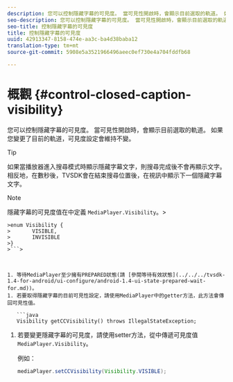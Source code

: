 ```yaml
---
description: 您可以控制隱藏字幕的可見度。 當可見性開啟時，會顯示目前選取的軌道。 如果您變更了目前的軌道，可見度設定會維持不變。
seo-description: 您可以控制隱藏字幕的可見度。 當可見性開啟時，會顯示目前選取的軌道。 如果您變更了目前的軌道，可見度設定會維持不變。
seo-title: 控制隱藏字幕的可見度
title: 控制隱藏字幕的可見度
uuid: 42913347-8158-474e-aa3c-ba4d38baba12
translation-type: tm+mt
source-git-commit: 5908e5a3521966496aeec0ef730e4a704fddfb68

---
```



# 概觀 {#control-closed-caption-visibility}

您可以控制隱藏字幕的可見度。 當可見性開啟時，會顯示目前選取的軌道。 如果您變更了目前的軌道，可見度設定會維持不變。

>[!TIP]
>
>如果當播放器進入搜尋模式時顯示隱藏字幕文字，則搜尋完成後不會再顯示文字。 相反地，在數秒後，TVSDK會在結束搜尋位置後，在視訊中顯示下一個隱藏字幕文字。

>[!NOTE]
>
>隱藏字幕的可見度值在中定義 `MediaPlayer.Visibility`。>
>
```java>
>enum Visibility { 
>       VISIBLE,  
>       INVISIBLE 
>}
>```>



1. 等待MediaPlayer至少擁有PREPARED狀態(請 [參閱等待有效狀態](../../../tvsdk-1.4-for-android/ui-configure/android-1.4-ui-state-prepared-wait-for.md))。
1. 若要取得隱藏字幕的目前可見性設定，請使用MediaPlayer中的getter方法，此方法會傳回可見性值。

   ```java
   Visibility getCCVisibility() throws IllegalStateException;
   ```

1. 若要變更隱藏字幕的可見度，請使用setter方法，從中傳遞可見度值 `MediaPlayer.Visibility`。

   例如：

   ```java
   mediaPlayer.setCCVisibility(Visibility.VISIBLE);
   ```

